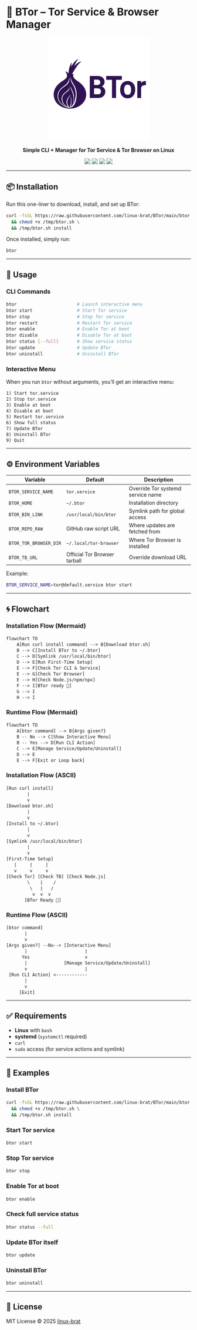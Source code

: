 # 🧅 BTor – Tor Service & Browser Manager


<p align="center">
<img src="BTor.png" alt="BTor Logo" width="280"/>
</p>


<p align="center">
<b>Simple CLI + Manager for Tor Service & Tor Browser on Linux</b>
</p>


<p align="center">
<a href="https://github.com/linux-brat/BTor/stargazers"><img src="https://img.shields.io/github/stars/linux-brat/BTor?color=purple&style=for-the-badge"></a>
<a href="https://github.com/linux-brat/BTor/issues"><img src="https://img.shields.io/github/issues/linux-brat/BTor?style=for-the-badge"></a>
<a href="https://github.com/linux-brat/BTor/network/members"><img src="https://img.shields.io/github/forks/linux-brat/BTor?style=for-the-badge"></a>
<a href="https://github.com/linux-brat/BTor"><img src="https://img.shields.io/github/license/linux-brat/BTor?style=for-the-badge"></a>
</p>

---

## 📦 Installation

Run this one-liner to download, install, and set up BTor:

```bash
curl -fsSL https://raw.githubusercontent.com/linux-brat/BTor/main/btor.sh -o /tmp/btor.sh \
  && chmod +x /tmp/btor.sh \
  && /tmp/btor.sh install
```

Once installed, simply run:

```bash
btor
```

---

## 🔧 Usage

### CLI Commands

```bash
btor                       # Launch interactive menu
btor start                 # Start Tor service
btor stop                  # Stop Tor service
btor restart               # Restart Tor service
btor enable                # Enable Tor at boot
btor disable               # Disable Tor at boot
btor status [--full]       # Show service status
btor update                # Update BTor
btor uninstall             # Uninstall BTor
```

### Interactive Menu

When you run `btor` without arguments, you’ll get an interactive menu:

```
1) Start tor.service
2) Stop tor.service
3) Enable at boot
4) Disable at boot
5) Restart tor.service
6) Show full status
7) Update BTor
8) Uninstall BTor
9) Quit
```

---

## ⚙️ Environment Variables

| Variable               | Default                      | Description                       |
| ---------------------- | ---------------------------- | --------------------------------- |
| `BTOR_SERVICE_NAME`    | `tor.service`                | Override Tor systemd service name |
| `BTOR_HOME`            | `~/.btor`                    | Installation directory            |
| `BTOR_BIN_LINK`        | `/usr/local/bin/btor`        | Symlink path for global access    |
| `BTOR_REPO_RAW`        | GitHub raw script URL        | Where updates are fetched from    |
| `BTOR_TOR_BROWSER_DIR` | `~/.local/tor-browser`       | Where Tor Browser is installed    |
| `BTOR_TB_URL`          | Official Tor Browser tarball | Override download URL             |

Example:

```bash
BTOR_SERVICE_NAME=tor@default.service btor start
```

---

## 🌀 Flowchart

### Installation Flow (Mermaid)

```mermaid
flowchart TD
    A[Run curl install command] --> B[Download btor.sh]
    B --> C[Install BTor to ~/.btor]
    C --> D[Symlink /usr/local/bin/btor]
    D --> E[Run First-Time Setup]
    E --> F[Check Tor CLI & Service]
    E --> G[Check Tor Browser]
    E --> H[Check Node.js/npm/npx]
    F --> I[BTor ready 🎉]
    G --> I
    H --> I
```

### Runtime Flow (Mermaid)

```mermaid
flowchart TD
    A[btor command] --> B{Args given?}
    B -- No --> C[Show Interactive Menu]
    B -- Yes --> D[Run CLI Action]
    C --> E[Manage Service/Update/Uninstall]
    D --> E
    E --> F[Exit or Loop back]
```

### Installation Flow (ASCII)

```
[Run curl install]
        |
        v
[Download btor.sh]
        |
        v
[Install to ~/.btor]
        |
        v
[Symlink /usr/local/bin/btor]
        |
        v
[First-Time Setup]
   |     |     |
   v     v     v
[Check Tor] [Check TB] [Check Node.js]
        \    |    /
         \   |   /
          v  v  v
       [BTor Ready 🎉]
```

### Runtime Flow (ASCII)

```
[btor command]
       |
       v
[Args given?] --No--> [Interactive Menu]
       |                      |
      Yes                     v
       |              [Manage Service/Update/Uninstall]
       v                      |
 [Run CLI Action] <------------
       |
       v
     [Exit]
```

---

## ✅ Requirements

* **Linux** with `bash`
* **systemd** (`systemctl` required)
* `curl`
* `sudo` access (for service actions and symlink)

---

## 📖 Examples

### Install BTor

```bash
curl -fsSL https://raw.githubusercontent.com/linux-brat/BTor/main/btor.sh -o /tmp/btor.sh \
  && chmod +x /tmp/btor.sh \
  && /tmp/btor.sh install
```

### Start Tor service

```bash
btor start
```

### Stop Tor service

```bash
btor stop
```

### Enable Tor at boot

```bash
btor enable
```

### Check full service status

```bash
btor status --full
```

### Update BTor itself

```bash
btor update
```

### Uninstall BTor

```bash
btor uninstall
```

---

## 📜 License

MIT License © 2025 [linux-brat](LICENSE)
